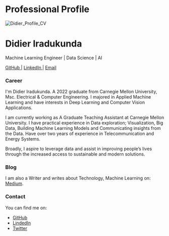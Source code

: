# Professional Profile

![Didier_Profile_CV](https://user-images.githubusercontent.com/74200731/163169257-e3086708-f7c7-4d92-bd46-3eb3f29ab26c.png)

<h1> Didier Iradukunda </h1>
<p>Machine Learning Engineer | Data Science | AI</p>

<a href="https://github.com/didier-i" target="_blank"> GitHub </a> | 
<a href="https://www.linkedin.com/in/didier-i" target="_blank"> LinkedIn </a> | 
<a href="mailto:didier.iradukunda01@gmail.com" target="_blank"> Email </a>

### Career

I'm Didier Iradukunda. A 2022 graduate from Carnegie Mellon University, Msc. Electrical & Computer Engineering. I majored in Applied Machine Learning and have interests in Deep Learning and Computer Vision Applications.

I am currently working as A Graduate Teaching Assistant at Carnegie Mellon University. I have practical experience in Data exploration; Visualization, Big Data, Building Machine Learning Models and Communicating insights from the Data. Have over two years of experience in Telecommunication and Energy Systems. 

Broadly, I aspire to leverage data and assist in improving people’s lives through the increased access to sustainable and modern solutions.

### Blog

I am also a Writer and writes about Technology, Machine Learning on: [Medium](https://medium.com/@didier-i).

### Contact
You can find me on:

* [GitHub](https://github.com/didier-i/didier-i)
* [LindedIn](https://www.linkedin.com/in/didier-i/)
* [Twitter](https://twitter.com/didier_ira)
